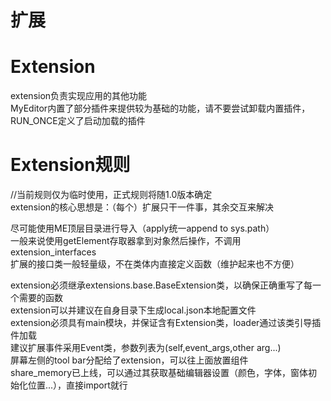 扩展
===
# Extension
extension负责实现应用的其他功能  
MyEditor内置了部分插件来提供较为基础的功能，请不要尝试卸载内置插件，RUN_ONCE定义了启动加载的插件  

# Extension规则
//当前规则仅为临时使用，正式规则将随1.0版本确定  
extension的核心思想是：（每个）扩展只干一件事，其余交互来解决  

尽可能使用ME顶层目录进行导入（apply统一append to sys.path）  
一般来说使用getElement存取器拿到对象然后操作，不调用extension_interfaces  
扩展的接口类一般轻量级，不在类体内直接定义函数（维护起来也不方便）  

extension必须继承extensions.base.BaseExtension类，以确保正确重写了每一个需要的函数  
extension可以并建议在自身目录下生成local.json本地配置文件  
extension必须具有main模块，并保证含有Extension类，loader通过该类引导插件加载  
建议扩展事件采用Event类，参数列表为(self,event_args,other arg...)  
屏幕左侧的tool bar分配给了extension，可以往上面放置组件  
share_memory已上线，可以通过其获取基础编辑器设置（颜色，字体，窗体初始化位置...），直接import就行  